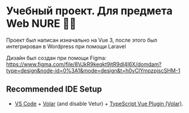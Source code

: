 # Учебный проект. Для предмета Web NURE 👨‍🎓

Проект был написан изначально на Vue 3, после этого был интегрирован в Wordpress при помощи Laravel

Дизайн был создан при помощи Figma: https://www.figma.com/file/8VJkR9keqkt9jtR9dl4I6X/domdam?type=design&node-id=0%3A1&mode=design&t=h0vClYmpzpjscSHM-1

## Recommended IDE Setup

- [VS Code](https://code.visualstudio.com/) + [Volar](https://marketplace.visualstudio.com/items?itemName=Vue.volar) (and disable Vetur) + [TypeScript Vue Plugin (Volar)](https://marketplace.visualstudio.com/items?itemName=Vue.vscode-typescript-vue-plugin).
